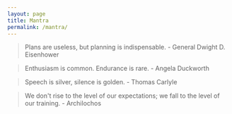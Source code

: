 ```yaml
---
layout: page
title: Mantra
permalink: /mantra/
---
```


> Plans are useless, but planning is indispensable. - General Dwight
> D. Eisenhower


> Enthusiasm is common. Endurance is rare. - Angela Duckworth


> Speech is silver, silence is golden. - Thomas Carlyle


> We don't rise to the level of our expectations; we fall to the level
> of our training. - Archilochos
